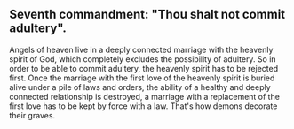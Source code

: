 ## Seventh commandment: "Thou shalt not commit adultery".

Angels of heaven live in a deeply connected marriage with the heavenly spirit of God, which completely excludes the possibility of adultery. So in order to be able to commit adultery, the heavenly spirit has to be rejected first. Once the marriage with the first love of the heavenly spirit is buried alive under a pile of laws and orders, the ability of a healthy and deeply connected relationship is destroyed, a marriage with a replacement of the first love has to be kept by force with a law. That's how demons decorate their graves.